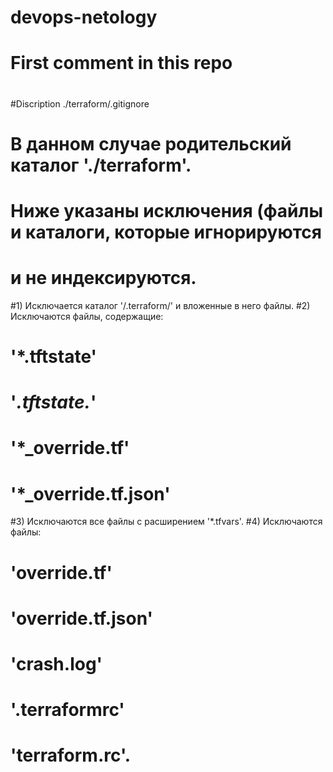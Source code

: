 # devops-netology
# First comment in this repo
#
#Discription ./terraform/.gitignore
#   В данном случае родительский каталог './terraform'. 
#   Ниже указаны исключения (файлы и каталоги, которые игнорируются
#   и не индексируются.
#1) Исключается каталог '/.terraform/' и вложенные в него файлы. 
#2) Исключаются файлы, содержащие:
#	'*.tftstate'
#	'*.tftstate.*'
#	'*_override.tf'
#	'*_override.tf.json'
#3) Исключаются все файлы с расширением '*.tfvars'.
#4) Исключаются файлы:
#	'override.tf'
#	'override.tf.json'
#	'crash.log'
#	'.terraformrc'
#	'terraform.rc'.
